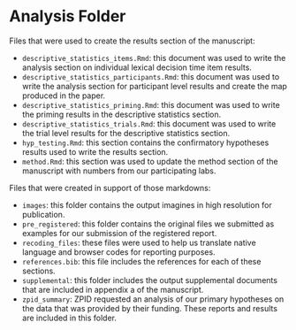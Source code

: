 # Analysis Folder 

Files that were used to create the results section of the manuscript: 

- `descriptive_statistics_items.Rmd`: this document was used to write the analysis section on individual lexical decision time item results. 
- `descriptive_statistics_participants.Rmd`: this document was used to write the analysis section for participant level results and create the map produced in the paper. 
- `descriptive_statistics_priming.Rmd`: this document was used to write the priming results in the descriptive statistics section. 
- `descriptive_statistics_trials.Rmd`: this document was used to write the trial level results for the descriptive statistics section. 
- `hyp_testing.Rmd`: this section contains the confirmatory hypotheses results used to write the results section. 
- `method.Rmd`: this section was used to update the method section of the manuscript with numbers from our participating labs.

Files that were created in support of those markdowns: 

- `images`: this folder contains the output imagines in high resolution for publication. 
- `pre_registered`: this folder contains the original files we submitted as examples for our submission of the registered report. 
- `recoding_files`: these files were used to help us translate native language and browser codes for reporting purposes. 
- `references.bib`: this file includes the references for each of these sections. 
- `supplemental`: this folder includes the output supplemental documents that are included in appendix a of the manuscript. 
- `zpid_summary`: ZPID requested an analysis of our primary hypotheses on the data that was provided by their funding. These reports and results are included in this folder. 